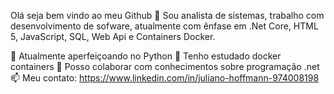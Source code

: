 Olá seja bem vindo ao meu Github 👋
Sou analista de sistemas, trabalho com desenvolvimento de sofware, atualmente com ênfase em .Net Core, HTML 5, JavaScript, SQL, Web Api e Containers Docker.

🔭 Atualmente aperfeiçoando no Python
🌱 Tenho estudado docker containers
🤔 Posso colaborar com conhecimentos sobre programação .net
📫 Meu contato: https://www.linkedin.com/in/juliano-hoffmann-974008198
